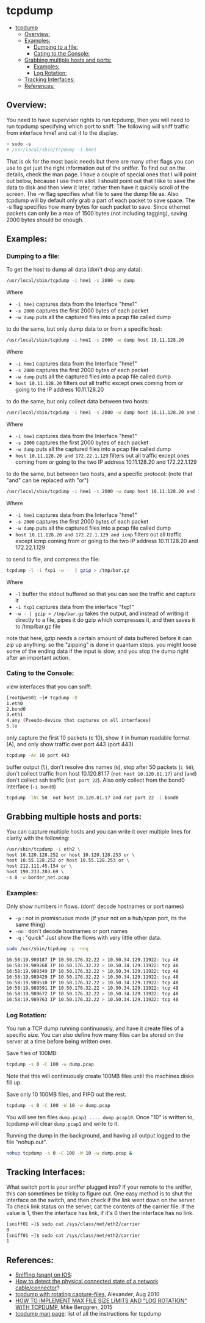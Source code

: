 # tcpdump

- [tcpdump](#tcpdump)
  - [Overview:](#overview)
  - [Examples:](#examples)
    - [Dumping to a file:](#dumping-to-a-file)
    - [Cating to the Console:](#cating-to-the-console)
  - [Grabbing multiple hosts and ports:](#grabbing-multiple-hosts-and-ports)
    - [Examples:](#examples-1)
    - [Log Rotation:](#log-rotation)
  - [Tracking Interfaces:](#tracking-interfaces)
  - [References:](#references)

## Overview:

You need to have supervisor rights to run tcpdump, then you will need to run tcpdump specifying which port to sniff. The following will sniff traffic from interface hme1 and cat it to the display.
```bash
> sudo -s
# /usr/local/sbin/tcpdump -i hme1
```
That is ok for the most basic needs but there are many other flags you can use to get just the right information out of the sniffer. To find out on the details, check the man page. I have a couple of special ones that I will point out below, because I use them allot. I should point out that I like to save the data to disk and then view it later, rather then have it quickly scroll of the screen. The -w flag specifies what file to save the dump file as. Also tcpdump will by default only grab a part of each packet to save space. The -s flag specifies how many bytes for each packet to save. Since ethernet packets can only be a max of 1500 bytes (not including tagging), saving 2000 bytes should be enough.

## Examples:
### Dumping to a file: 

To get the host to dump all data (don't drop any data):
```bash
/usr/local/sbin/tcpdump -i hme1 -s 2000 -w dump
```
Where
- `-i hme1` captures data from the Interface "hme1"
- `-s 2000` captures the first 2000 bytes of each packet
- `-w dump` puts all the captured files into a pcap file called dump

to do the same, but only dump data to or from a specific host:
```bash
/usr/local/sbin/tcpdump -i hme1 -s 2000 -w dump host 10.11.128.20
```
Where
- `-i hme1` captures data from the Interface "hme1"
- `-s 2000` captures the first 2000 bytes of each packet
- `-w dump` puts all the captured files into a pcap file called dump
- `host 10.11.128.20` filters out all traffic except ones coming from or going to the IP address 10.11.128.20

to do the same, but only collect data between two hosts:
```bash
/usr/local/sbin/tcpdump -i hme1 -s 2000 -w dump host 10.11.128.20 and 172.22.1.129
```

Where
- `-i hme1` captures data from the Interface "hme1"
- `-s 2000` captures the first 2000 bytes of each packet
- `-w dump` puts all the captured files into a pcap file called dump
- `host 10.11.128.20 and 172.22.1.129` filters out all traffic except ones coming from or going to the two IP address 10.11.128.20 and 172.22.1.129

to do the same, but between two hosts, and a specific protocol: (note that "and" can be replaced with "or")
```bash
/usr/local/sbin/tcpdump -i hme1 -s 2000 -w dump host 10.11.128.20 and 172.22.1.129 and icmp
```

Where
- `-i hme1` captures data from the Interface "hme1"
- `-s 2000` captures the first 2000 bytes of each packet
- `-w dump` puts all the captured files into a pcap file called dump
- `host 10.11.128.20 and 172.22.1.129 and icmp` filters out all traffic except icmp coming from or going to the two IP address 10.11.128.20 and 172.22.1.129

to send to file, and compress the file:
```bash
tcpdump -l -i fxp1 -w -  | gzip > /tmp/bar.gz
```

Where
- `-l` buffer the stdout buffered so that you can see the traffic and capture it
- `-i fxp1` captures data from the interface "fxp1"
- `-w - | gzip > /tmp/bar.gz` takes the output, and instead of writing it directly to a file, pipes it do gzip which compresses it, and then saves it to /tmp/bar.gz file

note that here, gzip needs a certain amount of data buffered before it can zip up anything. so the "zipping" is done in quantum steps. you might loose some of the ending data if the input is slow, and you stop the dump right after an important action.

### Cating to the Console: 
view interfaces that you can sniff: 
```bash
[root@web01 ~]# tcpdump -D
1.eth0
2.bond0
3.eth1
4.any (Pseudo-device that captures on all interfaces)
5.lo
```

only capture the first 10 packets (c 10), show it in human readable format (A), and only show traffic over port 443 (port 443)
```bash
tcpdump -Ac 10 port 443
```

buffer output (`l`), don't resolve dns names (`N`), stop after 50 packets (`c 50`), don't collect traffic from host 10.120.81.17 (`not host 10.120.81.17`) and (`and`) don't collect ssh traffic (`not port 22`).  Also only collect from the bond0 interface (`-i bond0`)
```bash
tcpdump -lNc 50  not host 10.120.81.17 and not port 22 -i bond0
```

## Grabbing multiple hosts and ports: 
You can capture multiple hosts and you can write it over multiple lines for clarity with the following: 
```bash
/usr/sbin/tcpdump -i eth2 \
host 10.120.128.252 or host 10.120.128.253 or \
host 10.55.128.252 or host 10.55.128.253 or \
host 212.111.45.154 or \
host 199.233.203.69 \
-s 0 -w border_net.pcap
```


### Examples:

Only show numbers in flows.  (dont' decode hostnames or port names)
- `-p` : not in promiscuous mode (if your not on a hub/span port, its the same thing)
- `-nn` : don't decode hostnames or port names
- `-q` : "quick" Just show the flows with very little other data.

```bash
sudo /usr/sbin/tcpdump -p -nnq

16:58:19.989187 IP 10.50.176.32.22 > 10.50.34.129.11922: tcp 48
16:58:19.989268 IP 10.50.176.32.22 > 10.50.34.129.11922: tcp 48
16:58:19.989349 IP 10.50.176.32.22 > 10.50.34.129.11922: tcp 48
16:58:19.989429 IP 10.50.176.32.22 > 10.50.34.129.11922: tcp 48
16:58:19.989510 IP 10.50.176.32.22 > 10.50.34.129.11922: tcp 48
16:58:19.989591 IP 10.50.176.32.22 > 10.50.34.129.11922: tcp 48
16:58:19.989672 IP 10.50.176.32.22 > 10.50.34.129.11922: tcp 48
16:58:19.989763 IP 10.50.176.32.22 > 10.50.34.129.11922: tcp 48
```

### Log Rotation: 
You run a TCP dump running continuously, and have it create files of a specific size.  You can also define how many files can be stored on the server at a time before being written over.  

Save files of 100MB: 
```bash
tcpdump -s 0 -C 100 -w dump.pcap
```
Note that this will continuously create 100MB files until the machines disks fill up.  

Save only 10 100MB files, and FIFO out the rest. 
```bash
tcpdump -s 0 -C 100 -W 10 -w dump.pcap
```
You will see ten files `dump.pcap1 .... dump.pcap10`.  Once "10" is written to, tcpdump will clear `dump.pcap1` and write to it.  

Running the dump in the background, and having all output logged to the file "nohup.out".  
```bash
nohup tcpdump -s 0 -C 100 -W 10 -w dump.pcap &
```

## Tracking Interfaces: 
What switch port is your sniffer plugged into?  If your remote to the sniffer, this can sometimes be tricky to figure out.  One easy method is to shut the interface on the switch, and then check if the link went down on the server.  To check link status on the server, cat the contents of the carrier file.  If the value is 1, then the interface has link, if it's 0 then the interface has no link.  

```bash
[sniff01 ~]$ sudo cat /sys/class/net/eth2/carrier
0
[sniff01 ~]$ sudo cat /sys/class/net/eth2/carrier
1
```

## References: 
- [Sniffing (span) on IOS](): 
- [How to detect the physical connected state of a network cable/connector](http://stackoverflow.com/questions/808560/how-to-detect-the-physical-connected-state-of-a-network-cable-connector)?
- [tcpdump with rotating capture-files](https://clutterbox.de/2010/08/tcpdump-with-rotating-capture-files/), Alexander, Aug 2010
- [HOW TO IMPLEMENT MAX FILE SIZE LIMITS AND “LOG ROTATION” WITH TCPDUMP](http://mikeberggren.com/post/55090292716/tcpdump-max), Mike Berggren, 2015
- [tcpdump man page](http://www.tcpdump.org/tcpdump_man.html): list of all the instructions for tcpdump